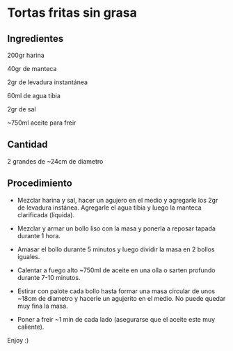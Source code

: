 # Tortas fritas sin grasa

## Ingredientes

200gr harina

40gr de manteca

2gr de levadura instantánea

60ml de agua tibia

2gr de sal

~750ml aceite para freir

## Cantidad

2 grandes de ~24cm de diametro

## Procedimiento

* Mezclar harina y sal, hacer un agujero en el medio y agregarle los 2gr de levadura instánea. Agregarle el agua tibia y luego la manteca clarificada (líquida).

* Mezclar y armar un bollo liso con la masa y ponerla a reposar tapada durante 1 hora.

* Amasar el bollo durante 5 minutos y luego dividir la masa en 2 bollos iguales.

* Calentar a fuego alto ~750ml de aceite en una olla o sarten profundo durante 7-10 minutos.

* Estirar con palote cada bollo hasta formar una masa circular de unos ~18cm de diametro y hacerle un agujerito en el medio.  No puede quedar muy fina la masa.

* Poner a freir ~1 min de cada lado (asegurarse que el aceite este muy caliente).

Enjoy :)
